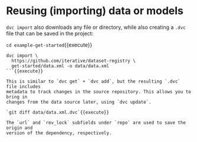 # Reusing (importing) data or models

`dvc import` also downloads any file or directory, while also creating a `.dvc`
file that can be saved in the project:

`cd example-get-started`{{execute}}

```
dvc import \
  https://github.com/iterative/dataset-registry \
  get-started/data.xml -o data/data.xml
```{{execute}}

This is similar to `dvc get` + `dvc add`, but the resulting `.dvc` file includes
metadata to track changes in the source repository. This allows you to bring in
changes from the data source later, using `dvc update`.

`git diff data/data.xml.dvc`{{execute}}

The `url` and `rev_lock` subfields under `repo` are used to save the origin and
version of the dependency, respectively.
